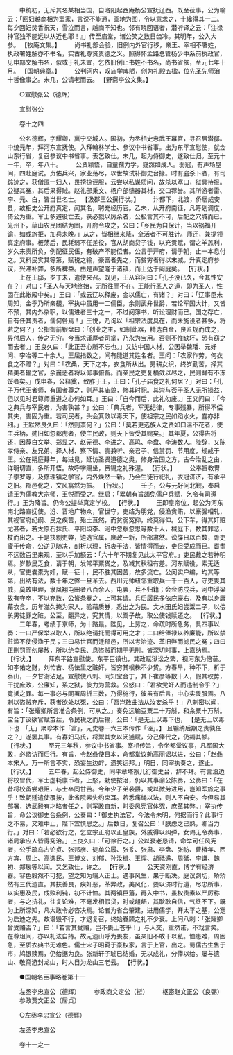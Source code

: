 <!-- { "loadSidebar": true } -->
　　中统初，无斥其名某相当国，自洛阳起西庵杨公宣抚辽西。既至莅事，公为喻云：「回妇越商相为室家，言说不能通，画地为图，令以意求之，十纔得其一二。每夕回妇焚香祝天，雪泣而言，越商不知也。邻有晓回语者，潜听译之云：「注禄神官独不能远以从近也耶！』」传至庙堂，诸公笑之数日齿冷。其明年，公入大参。 【牧庵文集。】 
　　尚书礼部会验，旧例内外官行移，亲王、宰相不署姓，执政署姓解亦不书名，实古礼尊贤贵德之义。照得怀孟路总管杨少中系前执政官，见申部文解书名，似或于礼未宜，乞依旧例止书姓不书名，尚书省依，至元七年十月。 【国朝典章。】 
　　公判河内，叹庙学庳陋，创为礼殿五楹，位先圣先师洎十哲像事之。未几，公请老而去。 【野斋李公文集。】 

　　○宣慰张公（德辉） 

　　宣慰张公 

　　卷十之四 

　　公名德辉，字耀卿，冀宁交城人。国初，为丞相史忠武王幕官，寻召居潜邸。中统元年，拜河东宣抚使。入拜翰林学士、参议中书省事。出为东平宣慰使，就佥山东行省，复召参议中书省事。表乞致仕。未几，起为侍御史，遂致仕归。至元十一年，卒，年八十。 
　　公资颖悟，自童孺力学，嶷然如成人。弱冠，有声场屋间，四赴庭试。贞佑兵兴，家业荡尽，以世故试补御史台掾。时有盗杀卜者，有司踪迹之，获僧匿一妇人，畏搒掠诬服，云尝以私谋质问，故杀以塞口，狱具待报。公疑其冤，其后果得贼。赵礼部秉文、杨户部慥器其材，交口荐誉。其所游者雷、李、元、白，皆当世名士。 【汲郡王公撰行状。】 
　　汴都下，北渡，侨居成安县，故相史公开府真定，闻其名，聘充经历官。乙未，从开府南征，凡筹划调度，倚公为重。军士多避役亡去，获必戮以厉余者，公极言其不可，后配之穴城而已。光州下，荜山农民团结为固，开府令攻之，公曰：「乡民为自保计，当以祸福开谕，如或旅拒，加兵未晚。」从之，皆相继来降，全活者不可胜计。师还，兼提领真定府事。板荡后，民耗弱不任差役，官从胡商贷子钱，以充贡赋，谓之羊羔利，岁久来责所负，例配征民伍，有破产不能偿者。公言于开府，请于朝，止一本息付之。又料民实其等第，赋税之输，豪富者先之，而贫穷者得以末减。升真定府参议，兴滞补弊，多所裨益。由是声望隆于诸镇，而上达于阙庭矣。 【行状。】 
　　上在王邸，岁丁未，遣使来召。既见，王从容问曰：「孔子没已久，今其性安在？」对曰：「圣人与天地终始，无所往而不在。王能行圣人之道，即为圣人，性固在此帐殿中矣。」王曰：「或云辽以释废，金以儒亡，有诸？」对曰：「辽事臣未周知，金季乃所亲覩，宰执中虽用一二儒臣，余则武弁世爵，若论军国大计，又皆不预，其内外杂职，以儒进者三十之一，不过阅簿书，听讼理财而已。国之存亡，自有任其责者，儒何咎焉！」王悦，乃询以「祖宗法度具在，而未施设者甚多，将若之何？」公指御前银盘曰：「创业之主，如制此器，精选白金，良匠规而成之，畀付后人，传之无穷。今当求谨厚者司掌，乃永为宝用。否则不惟缺坏，恐有窃之而去者。」王良久曰：「此正吾心所不忘也。」又访中国人材，公因举魏璠、元好问、李冶等二十余人，王屈指数之，间有能道其姓名者。王问：「农家作劳，何衣食之不赡？」对曰：「农桑，天下之本，衣食所从出。男耕女织，终岁勤苦，择其精美者输之官，余麄恶者将以仰事俯畜。而亲民之吏复横敛以尽之，民则鲜有不冻馁者矣。」戊申春，公释奠，致胙于王，王曰：「孔子庙食之礼何居？」对曰：「孔子万代王者师，有国者尊之，则严其庙貌，修其时祀。其崇与否于圣人无所损益，但以见时君尊师重道之心何如耳。」王曰：「自今而后，此礼勿废。」王又问曰：「今之典兵与宰民者，为害孰甚？」公曰：「典兵者，军无纪律，专事残暴，所得不偿其失，害固为重。若司民者，头会箕敛以毒天下，使祖宗之民如蹈水火，蠹亦非细。」王默然良久曰：「然则柰何？」公曰：「莫若更选族人之贤如口温不花者，使主兵柄，勋旧如忽都虎者，使主民政，则天下皆受其赐矣。」其年夏，公得告将还，因荐白文举、郑显之、赵元德、李进之、高鸣、李盘、李涛数人。陛辞，又陈孝侍亲、友兄弟、择人材、察下情、贵兼听、亲君子、信赏罚、节用度，规戒于王。公在朔庭朞年，每进见，延访圣贤道德之奥，修身治国之方，古今治乱之由，详明切直，多所开悟。故呼字赐坐，赉锡之礼殊渥。 【行状。】 
　　公奉旨教冑子孛罗等，及修理镇之学官，内外焕然一新。乃会生徒行祀礼，衣冠济济，有承平之旧。郡邑化之，文风翕然为振。 【行状。】 
　　壬子，公与元好问北觐，奉启请王为儒教大宗师，王悦而受之。继启：「累朝有旨蠲免儒户兵赋，乞令有司遵行。」王为降旨。仍命公提举真定学校。 【行状。】 
　　王即皇帝位，起公为河东南北路宣抚使。汾、晋地广物众，官世守，吏结为朋党，侵渔贪贿，以豪强相轧，其视官府纪纲、民之疾苦，殆土苴然，而贫弱冤抑，终莫得伸。公下车，得其奸赃尤甚者，若太原石抹氏、平阳段李、河中忽察忽思等数十人，械庭下，数其罪恶，杖而出之。于是抉剔吏弊，遴选官属，庶政一新，所部肃然。讼牒日以百数，胥吏疲于传命，公逆见随决，剖析以理，折衷于法，皆情得而去，吏但受成而已。耆耋不远数百里来观，至以手加额云：「六十年不期复见此太平官府。」吏民戴之若神明焉。岁歉民乏食，请于朝，发常平粟贷之，及减其秋租有差。河东赋役，素无适从，官吏囊橐为奸，赋一征十，民不胜其困苦，故多流亡。公阅实户编，均其等第，出纳有法，数十年之弊一旦革去。西川元帅纽邻重取兵一千一百人，守吏畏其威，莫敢申理，隶凤翔屯田者八百余人，屯罢，兵不归籍；会佥防戍兵，河中浮梁故有守卒，不以充数，公皆条奏之，上可其请。兵后孱民多依庇豪右，及有以身庸藉衣食，历年滋久掩为家人，验藉质券，悉出之为民。文水田氏妇尝鬻二子，以偿长男徒罪之赃，公至，翻异之，究其情，以鬻子故，取公使钱赎还之。 【行状。】 
　　二年春，考绩于京师，为十路最。陛见，上劳之，命疏时所急务，具四事以奏：一曰严保举以取人，所以绝请托而得可用之才；二曰给俸禄以养廉能，所以禁赃滥不使侵渔于民；三曰易世官而迁郡邑，所以考治迹、革旧弊而摅民之冤；四曰正刑罚而勿屡赦，所以绝幸民、息盗贼而期于无刑。皆深切时事，上嘉纳焉。 【行状。】 
　　拜东平路宣慰使。东平巨镇也，其政赋狱讼之繁，视河东为倍蓰。如李佑之财，刘忙古、杨怯里之赃奸，皆穷其根株不少贷。方春旱，种不下，祈于泰山，一夕甘澍沾足。宣慰使八刺、同知宝合丁，其下崔彦等数十人，假其权势，干扰庶政，公廉知，系之狱，彼力为营救。公怒曰：「君欲党奸人而违制令乎？」竟抵之罪。每一事必与同署周折三数，乃得施行，彼虽有后言，中心实畏服焉。八剌以盗贼充斥，获者欲处以死，公曰：「吾岂敢曲法从汝妄杀乎！」八剌密以闻，有旨：「张耀卿所言准合条例，可从之。」奏免远输豆粟二十万斛，和籴粟十万斛。宝合丁议欲官赋茧丝，令民税之而后输，公曰：「是无上以毒下也， 【是无上以毒下也　「无」聚珍本作「富」，元史卷一六三本传作「诬」。】 且输纳后期之责孰任之？」遂罢其事。有寡妇马氏，将鬻其女以闭逋赋，分己俸代之，仍蠲其额。 【行状。】 
　　至元三年秋，参议中书省事。宰相传旨，令坐都堂议事，凡军国大政，必谘访而后行。有旨，令赵彝使日本，命都堂议勑高丽诏以进，公曰：「赵彝本宋人，万一所言不实，恐妄生边衅，遗笑远邦。」明日，同宰执奏之，遂止。 【行状。】 
　　五年春，起公侍御史，同平章塔察儿行御史台，辞不拜。有言沿边将校冒代，军士虚耗廪币者，上怒，勑使按治，仍以其事谕公陈奏，公奏曰：「在昔将校备尝艰阻，与士卒同甘苦。今年少子弟袭爵，或以微劳进用，岂知军旅之事乎！致朝廷遣使覆按，此省院素失约束耳。若悉痛绳以法，则人不自安。今但易其部署，选武毅有才略者任之，则军政自新，时委风宪官体究，庶革其弊。」宰执传旨，命公议御史台条例，公奏曰：「御史执法官，今法令未明，何据而行？此事行之不易，又难中止，陛下宜慎思之。」后数日，复召公曰：「朕虑之已熟，卿当力行。」对曰：「若必欲行之，乞立宗正府以正皇族，外戚得以纠弹，女谒无令奏事，诸局承应人皆得究治。」上良久曰：「可徐行之。」公以衰老恳请，命举可任风宪者，公手疏乌古论贞、张邦彦、徒单公履、张豸、张肃、李盘、张昉、曹椿年、西方宾、周止、高逸民、王博文、刘郁、孙汝楫、王恽、胡祗遹、周砥、李谦、魏初、郑扆等以闻。又乞致仕，许之。 【行状。】 
　　公天资刚直，博学有经济器。容色毅然不可犯，望之知为端人正士。遇事风生，果于断决。庭议剀切，矫矫然有三代遗直。其扶善良，疾奸恶，革弊政，美风化，要以济时行道，尽忠所事，以实惠及民，成败利钝，初不计恤。其两镇巨藩，再入中书，虽权贵素以严厉称者，与之抗礼，往复论难，不毫发相假贷，时或龃龉，其耿耿自信，气终不下。既为上所深知，凡大政令必咨决焉。论者为省台肇建，进用儒学，开太平之基，公寔为启迪之先。故谮毁不行，才退复召，终始眷顾之礼不少衰。上问八剌：「张耀卿曾受赂否？」曰：「若言其受赂，岂不畏上苍乎！」与人交，重然诺，不戏言笑。在尊俎间，亦以礼法自持。故元遗山呼为畏友，虽亲旧不敢干以私。恤患难，周困急，至质衣典书无难色。儒士宋子昭羁于豪权家，言于上官，出之。蜀儒古生售于市，鸠银赎焉，仍给据为良。张新轩子琥已结婚，无以成礼，分俸以给。屡与遗山、敬斋游封龙山，时人目为龙山三老云。 【行状。】 

　　●国朝名臣事略卷第十一 

　　左丞李忠宣公（德辉） 
　　参政商文定公（挺） 
　　枢密赵文正公（良弼） 
　　参政贾文正公（居贞） 

　　○左丞李忠宣公（德辉） 

　　左丞李忠宣公 

　　卷十一之一 

